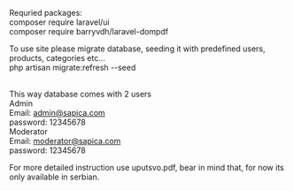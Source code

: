 Requried packages:
<br/>composer require laravel/ui
<br/>composer require barryvdh/laravel-dompdf

To use site please migrate database, seeding it with predefined users, products, categories etc...
<br/>php artisan migrate:refresh --seed 

<br/>This way database comes with 2 users
<br/>Admin
<br/>Email: admin@sapica.com
<br/>password: 12345678
<br/>Moderator
<br/>Email: moderator@sapica.com
<br/>password: 12345678

For more detailed instruction use uputsvo.pdf, bear in mind that, for now its only available in serbian.
